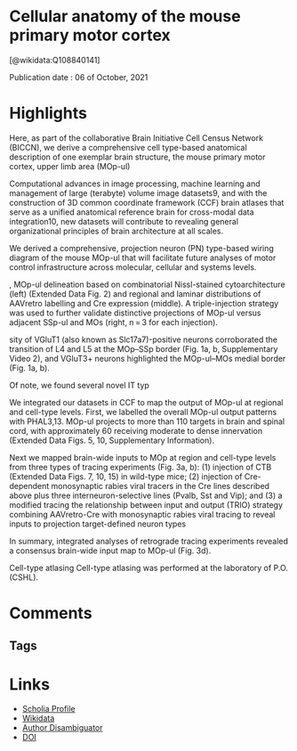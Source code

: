 
Cellular anatomy of the mouse primary motor cortex
==================================================
  
  [@wikidata:Q108840141]  
  
Publication date : 06 of October, 2021  

# Highlights
Here, as part of the collaborative Brain Initiative Cell Census Network (BICCN), we derive a comprehensive cell type-based anatomical description of one exemplar brain structure, the mouse primary motor cortex, upper limb area (MOp-ul)

Computational advances in image processing, machine learning and management of large (terabyte) volume image datasets9, and with the construction of 3D common coordinate framework (CCF) brain atlases that serve as a unified anatomical reference brain for cross-modal data integration10, new datasets will contribute to revealing general organizational principles of brain architecture at all scales.

We derived a comprehensive, projection neuron (PN) type-based wiring diagram of the mouse MOp-ul that will facilitate future analyses of motor control infrastructure across molecular, cellular and systems levels. 


, MOp-ul delineation based on combinatorial Nissl-stained cytoarchitecture (left) (Extended Data Fig. 2) and regional and laminar distributions of AAVretro labelling and Cre expression (middle). A triple-injection strategy was used to further validate distinctive projections of MOp-ul versus adjacent SSp-ul and MOs (right, n = 3 for each injection). 

sity of VGluT1 (also known as Slc17a7)-positive neurons corroborated the transition of L4 and L5 at the MOp–SSp border (Fig. 1a, b, Supplementary Video 2), and VGluT3+ neurons highlighted the MOp-ul–MOs medial border (Fig. 1a, b).

Of note, we found several novel IT typ

We integrated our datasets in CCF to map the output of MOp-ul at regional and cell-type levels. First, we labelled the overall MOp-ul output patterns with PHAL3,13. MOp-ul projects to more than 110 targets in brain and spinal cord, with approximately 60 receiving moderate to dense innervation (Extended Data Figs. 5, 10, Supplementary Information).

Next we mapped brain-wide inputs to MOp at region and cell-type levels from three types of tracing experiments (Fig. 3a, b): (1) injection of CTB (Extended Data Figs. 7, 10, 15) in wild-type mice; (2) injection of Cre-dependent monosynaptic rabies viral tracers in the Cre lines described above plus three interneuron-selective lines (Pvalb, Sst and Vip); and (3) a modified tracing the relationship between input and output (TRIO) strategy combining AAVretro-Cre with monosynaptic rabies viral tracing to reveal inputs to projection target-defined neuron types

In summary, integrated analyses of retrograde tracing experiments revealed a consensus brain-wide input map to MOp-ul (Fig. 3d).


Cell-type atlasing
Cell-type atlasing was performed at the laboratory of P.O. (CSHL).
# Comments

## Tags

# Links
  
 * [Scholia Profile](https://scholia.toolforge.org/work/Q108840141)  
 * [Wikidata](https://www.wikidata.org/wiki/Q108840141)  
 * [Author Disambiguator](https://author-disambiguator.toolforge.org/work_item_oauth.php?id=Q108840141&batch_id=&match=1&author_list_id=&doit=Get+author+links+for+work)  
 * [DOI](https://doi.org/10.1038/S41586-021-03970-W)  

